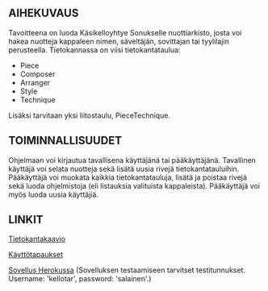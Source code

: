 ## AIHEKUVAUS

Tavoitteena on luoda Käsikelloyhtye Sonukselle nuottiarkisto, josta voi hakea nuotteja kappaleen nimen, säveltäjän, sovittajan tai tyylilajin perusteella. Tietokannassa on viisi tietokantataulua:

- Piece
- Composer
- Arranger
- Style
- Technique

Lisäksi tarvitaan yksi liitostaulu, PieceTechnique.


## TOIMINNALLISUUDET

Ohjelmaan voi kirjautua tavallisena käyttäjänä tai pääkäyttäjänä. Tavallinen käyttäjä voi selata nuotteja sekä lisätä uusia rivejä tietokantatauluihin. Pääkäyttäjä voi muokata kaikkia tietokantatauluja, lisätä ja poistaa rivejä sekä luoda ohjelmistoja (eli listauksia valituista kappaleista). Pääkäyttäjä voi myös luoda uusia käyttäjiä.

## LINKIT

[Tietokantakaavio](https://github.com/jenkarper/kellonuotisto/blob/master/documentation/kellonuotisto_kaavio_updated.jpg)

[Käyttötapaukset](https://github.com/jenkarper/kellonuotisto/blob/master/documentation/userstories.md)

[Sovellus Herokussa](https://kellonuotisto.herokuapp.com/) (Sovelluksen testaamiseen tarvitset testitunnukset. Username: 'kellotar', password: 'salainen'.)
